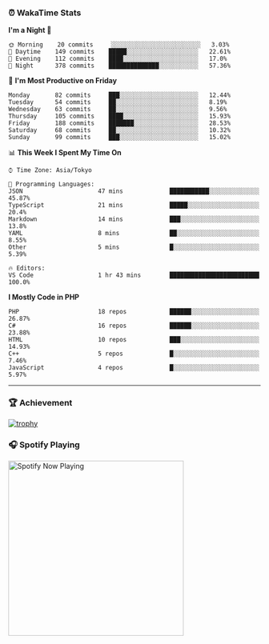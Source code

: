 ### ⏰ WakaTime Stats


<!--START_SECTION:waka-->
**I'm a Night 🦉** 

```text
🌞 Morning    20 commits     ░░░░░░░░░░░░░░░░░░░░░░░░░   3.03% 
🌆 Daytime    149 commits    █████░░░░░░░░░░░░░░░░░░░░   22.61% 
🌃 Evening    112 commits    ████░░░░░░░░░░░░░░░░░░░░░   17.0% 
🌙 Night      378 commits    ██████████████░░░░░░░░░░░   57.36%

```
📅 **I'm Most Productive on Friday** 

```text
Monday       82 commits     ███░░░░░░░░░░░░░░░░░░░░░░   12.44% 
Tuesday      54 commits     ██░░░░░░░░░░░░░░░░░░░░░░░   8.19% 
Wednesday    63 commits     ██░░░░░░░░░░░░░░░░░░░░░░░   9.56% 
Thursday     105 commits    ████░░░░░░░░░░░░░░░░░░░░░   15.93% 
Friday       188 commits    ███████░░░░░░░░░░░░░░░░░░   28.53% 
Saturday     68 commits     ██░░░░░░░░░░░░░░░░░░░░░░░   10.32% 
Sunday       99 commits     ███░░░░░░░░░░░░░░░░░░░░░░   15.02%

```


📊 **This Week I Spent My Time On** 

```text
⌚︎ Time Zone: Asia/Tokyo

💬 Programming Languages: 
JSON                     47 mins             ███████████░░░░░░░░░░░░░░   45.87% 
TypeScript               21 mins             █████░░░░░░░░░░░░░░░░░░░░   20.4% 
Markdown                 14 mins             ███░░░░░░░░░░░░░░░░░░░░░░   13.8% 
YAML                     8 mins              ██░░░░░░░░░░░░░░░░░░░░░░░   8.55% 
Other                    5 mins              █░░░░░░░░░░░░░░░░░░░░░░░░   5.39%

🔥 Editors: 
VS Code                  1 hr 43 mins        █████████████████████████   100.0%

```

**I Mostly Code in PHP** 

```text
PHP                      18 repos            ██████░░░░░░░░░░░░░░░░░░░   26.87% 
C#                       16 repos            ██████░░░░░░░░░░░░░░░░░░░   23.88% 
HTML                     10 repos            ███░░░░░░░░░░░░░░░░░░░░░░   14.93% 
C++                      5 repos             █░░░░░░░░░░░░░░░░░░░░░░░░   7.46% 
JavaScript               4 repos             █░░░░░░░░░░░░░░░░░░░░░░░░   5.97%

```



<!--END_SECTION:waka-->

---

### 🏆 Achievement

[![trophy](https://github-profile-trophy.vercel.app/?username=Slime-hatena&theme=flat&no-bg=true&no-frame=true&column=8)](https://github.com/ryo-ma/github-profile-trophy)

### 🎧 Spotify Playing

[<img src="https://spotify-now-playing-slime-hatena.vercel.app/api/spotify-playing" alt="Spotify Now Playing" width="350" />](https://open.spotify.com/user/slime_hatena)

<!--
**Slime-hatena/Slime-hatena** is a ✨ _special_ ✨ repository because its `README.md` (this file) appears on your GitHub profile.

Here are some ideas to get you started:

- 🔭 I’m currently working on ...
- 🌱 I’m currently learning ...
- 👯 I’m looking to collaborate on ...
- 🤔 I’m looking for help with ...
- 💬 Ask me about ...
- 📫 How to reach me: ...
- 😄 Pronouns: ...
- ⚡ Fun fact: ...
-->
